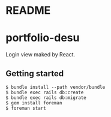 # README


# portfolio-desu
Login view maked by React.

## Getting started

`$ bundle install --path vendor/bundle`  
`$ bundle exec rails db:create`  
`$ bundle exec rails db:migrate`  
`$ gem install foreman`  
`$ foreman start`  
